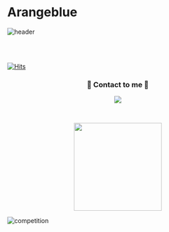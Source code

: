 # Arangeblue


![header](https://capsule-render.vercel.app/api?type=soft&color=gradient&height=150&section=header&text=Arangeblue&fontSize=70&animation=twinkling)


<br>
<br>

[![Hits](https://hits.seeyoufarm.com/api/count/incr/badge.svg?url=https%3A%2F%2Fgithub.com%2Farangblue%2Fhit-counter&count_bg=%23957EE1&title_bg=%232679BA&icon=&icon_color=%23E7E7E7&title=hits&edge_flat=false)](https://hits.seeyoufarm.com)


<h3 align="center"> 🎇 Contact to me 🎇 </h3>

<p align="center">
  <!--<a href="https://orangebluestyle.tistory.com/"><img src="https://img.shields.io/badge/Tech%20Blog-11B48A?style=flat-square&logo=Vimeo&logoColor=white&link=https://orangebluestyle.tistory.com/"/></a>&nbsp-->
  <a href="mailto:wkb1848@gmail.com"><img src="https://img.shields.io/badge/Gmail-d14836?style=flat-square&logo=Gmail&logoColor=white&link=wkb1848@gmail.com"/></a>
</p>

<br>

<p align="center">
<img src="https://github-readme-stats.vercel.app/api?username=arangeblue&show_icons=true&theme=merko" height="200">
</p>

![competition](https://road-to-kaggle-grandmaster.vercel.app/api/badges/black1848/competition)
